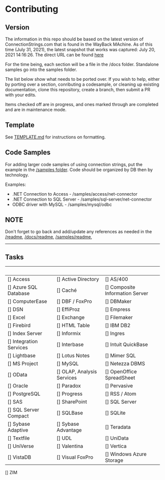 # Contributing

## Version
The information  in this repo should be based on the latest version of ConnectionStrings.com that is found in the WayBack MAchine. As of this time (July 31, 2021), the latest snapshot that works was captured: July 20, 2021 14:16:26. The direct URL can be found [here](http://web.archive.org/web/20210720141626/https://www.connectionstrings.com/)

For the time being, each section will be a file in the /docs folder. Standalone samples go into the samples folder.

The list below show what needs to be ported over. If you wish to help, either by porting over a section, conributing a codesample, or cleaning up existing documentation, clone this repository, create a branch, then submit a PR with your edits. 

Items checked off are in progress, and ones marked through are completed and are in maintenance mode.

## Template
See [TEMPLATE.md](/docs/TEMPLATE.md) for instructions on formatting.

## Code Samples
For adding larger code samples of using connection strings, put the example in the [/samples folder](/samples). Code should be organized by DB then by technology. 

Examples:
* .NET Connection to Access - /samples/access/net-connector 
* .NET Connection to SQL Server - /samples/sql-server/net-connector
* ODBC driver with MySQL - /samples/mysql/odbc

## NOTE
Don't forget to go back and add/update any references as needed in the [/readme](/README.md), [/docs/readme](/docs/README.md), [/samples/readme](/samples/README.md), 

----
## Tasks
&nbsp;|&nbsp;|&nbsp;
--- | --- | ---
[] Access|[] Active Directory|[] AS/400
[] Azure SQL Database|[] Caché|[] Composite Information Server
[] ComputerEase|[] DBF / FoxPro|[] DBMaker
[] DSN|[] EffiProz|[] Empress
[] Excel|[] Exchange|[] Filemaker
[] Firebird|[] HTML Table|[] IBM DB2
[] Index Server|[] Informix|[] Ingres
[] Integration Services|[] Interbase|[] Intuit QuickBase
[] Lightbase|[] Lotus Notes|[] Mimer SQL
[] MS Project|[] MySQL|[] Netezza DBMS
[] OData|[] OLAP, Analysis Services|[] OpenOffice SpreadSheet
[] Oracle|[] Paradox|[] Pervasive
[] PostgreSQL|[] Progress|[] RSS / Atom
[] SAS|[] SharePoint|[] SQL Server
[] SQL Server Compact|[] SQLBase|[] SQLite
[] Sybase Adaptive|[] Sybase Advantage|[] Teradata
[] Textfile|[] UDL|[] UniData
[] UniVerse|[] Valentina|[] Vertica
[] VistaDB|[] Visual FoxPro|[] Windows Azure Storage
[] ZIM
